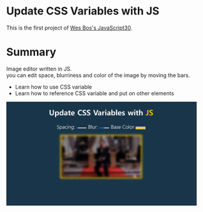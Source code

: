 # Update CSS Variables with JS

This is the first project of [Wes Bos's JavaScript30](https://javascript30.com/).  

# Summary

Image editor written in JS.  
you can edit space, blurriness and color of the image by moving the bars.   

- Learn how to use CSS variable
- Learn how to reference CSS variable and put on other elements

![이미지](./readme.png)